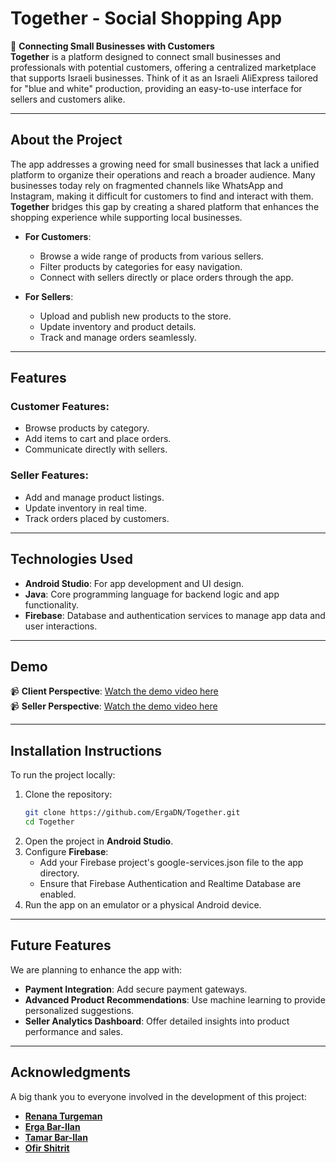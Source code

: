# **Together - Social Shopping App**

🌟 **Connecting Small Businesses with Customers**  
**Together** is a platform designed to connect small businesses and professionals with potential customers, offering a centralized marketplace that supports Israeli businesses. Think of it as an Israeli AliExpress tailored for "blue and white" production, providing an easy-to-use interface for sellers and customers alike.  

---

## **About the Project**

The app addresses a growing need for small businesses that lack a unified platform to organize their operations and reach a broader audience. Many businesses today rely on fragmented channels like WhatsApp and Instagram, making it difficult for customers to find and interact with them. **Together** bridges this gap by creating a shared platform that enhances the shopping experience while supporting local businesses.

- **For Customers**:  
  - Browse a wide range of products from various sellers.  
  - Filter products by categories for easy navigation.  
  - Connect with sellers directly or place orders through the app.

- **For Sellers**:  
  - Upload and publish new products to the store.  
  - Update inventory and product details.  
  - Track and manage orders seamlessly.

---

## **Features**

### Customer Features:
- Browse products by category.
- Add items to cart and place orders.
- Communicate directly with sellers.

### Seller Features:
- Add and manage product listings.
- Update inventory in real time.
- Track orders placed by customers.

---

## **Technologies Used**

- **Android Studio**: For app development and UI design.  
- **Java**: Core programming language for backend logic and app functionality.  
- **Firebase**: Database and authentication services to manage app data and user interactions.  

---

## **Demo**

📹 **Client Perspective**: [Watch the demo video here](https://youtu.be/shKNMg_wi_Y)  
📹 **Seller Perspective**: [Watch the demo video here](https://youtu.be/hvj5QJntV3U)

---

## **Installation Instructions**

To run the project locally:

1. Clone the repository:  
   ```bash
   git clone https://github.com/ErgaDN/Together.git
   cd Together
   ```
2. Open the project in **Android Studio**.
3. Configure **Firebase**:
   - Add your Firebase project's google-services.json file to the app directory.
   - Ensure that Firebase Authentication and Realtime Database are enabled.
4. Run the app on an emulator or a physical Android device.

---

## **Future Features**

We are planning to enhance the app with:

- **Payment Integration**: Add secure payment gateways.
- **Advanced Product Recommendations**: Use machine learning to provide personalized suggestions.
- **Seller Analytics Dashboard**: Offer detailed insights into product performance and sales.

---

## **Acknowledgments**

A big thank you to everyone involved in the development of this project:

- **[Renana Turgeman](https://github.com/RenanaTurgeman)**
- **[Erga Bar-Ilan](https://github.com/ErgaDN)**
- **[Tamar Bar-Ilan](https://github.com/TamarBarIlan)**
- **[Ofir Shitrit](https://github.com/ofirshitrit)**
